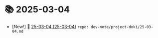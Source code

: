# 📚 2025-03-04
- [New!] 📗 [25-03-04 (25-03-04)](https://til.qriosity.dev/dev-note/project-doki/25-03-04) `repo: dev-note/project-doki/25-03-04.md`
